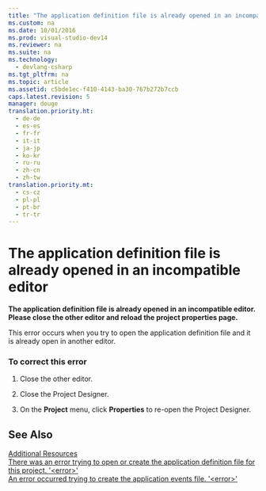 ```yaml
---
title: "The application definition file is already opened in an incompatible editor"
ms.custom: na
ms.date: 10/01/2016
ms.prod: visual-studio-dev14
ms.reviewer: na
ms.suite: na
ms.technology: 
  - devlang-csharp
ms.tgt_pltfrm: na
ms.topic: article
ms.assetid: c5bde1ec-f410-4143-ba30-767b272b7ccb
caps.latest.revision: 5
manager: douge
translation.priority.ht: 
  - de-de
  - es-es
  - fr-fr
  - it-it
  - ja-jp
  - ko-kr
  - ru-ru
  - zh-cn
  - zh-tw
translation.priority.mt: 
  - cs-cz
  - pl-pl
  - pt-br
  - tr-tr
---
```

# The application definition file is already opened in an incompatible editor
**The application definition file is already opened in an incompatible editor. Please close the other editor and reload the project properties page.**  
  
 This error occurs when you try to open the application definition file and it is already open in another editor.  
  
### To correct this error  
  
1.  Close the other editor.  
  
2.  Close the Project Designer.  
  
3.  On the **Project** menu, click **Properties** to re-open the Project Designer.  
  
## See Also  
 [Additional Resources](../VS_IDE/Additional-MSBuild-Resources.md)   
 [There was an error trying to open or create the application definition file for this project. '<error\>'](../VS_not_in_toc/There-was-an-error-trying-to-open-or-create-the-application-definition-file-for-this-project.---error--.md)   
 [An error occurred trying to create the application events file. '<error\>'](../VS_not_in_toc/An-error-occurred-trying-to-create-the-application-events-file.---error--.md)